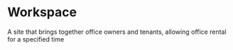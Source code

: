 # Workspace
A site that brings together office owners and tenants, allowing office rental for a specified time
